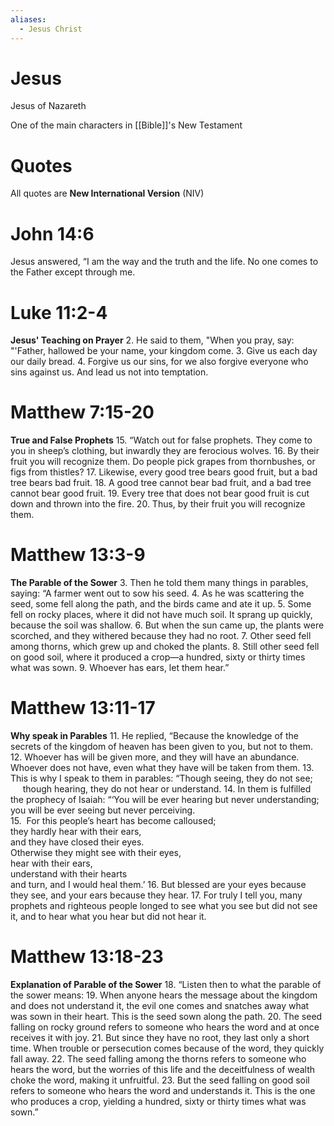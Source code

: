 ```yaml
---
aliases:
  - Jesus Christ
---
```

# Jesus
Jesus of Nazareth

One of the main characters in [[Bible]]'s New Testament
# Quotes
All quotes are **New International Version** (NIV)
# John 14:6
Jesus answered, “I am the way and the truth and the life. No one comes to the Father except through me.
# Luke 11:2-4
**Jesus' Teaching on Prayer**
2. He said to them, "When you pray, say:
	 "'Father,
	 hallowed be your name,
	 your kingdom come.
3. Give us each day our daily bread.
4. Forgive us our sins,
	 for we also forgive everyone who sins against us.
	 And lead us not into temptation.
# Matthew 7:15-20
**True and False Prophets**
15. “Watch out for false prophets. They come to you in sheep’s clothing, but inwardly they are ferocious wolves.
16. By their fruit you will recognize them. Do people pick grapes from thornbushes, or figs from thistles?
17. Likewise, every good tree bears good fruit, but a bad tree bears bad fruit. 
18. A good tree cannot bear bad fruit, and a bad tree cannot bear good fruit.
19. Every tree that does not bear good fruit is cut down and thrown into the fire.
20. Thus, by their fruit you will recognize them.
# Matthew 13:3-9
**The Parable of the Sower**
3. Then he told them many things in parables, saying: “A farmer went out to sow his seed. 
4. As he was scattering the seed, some fell along the path, and the birds came and ate it up. 
5. Some fell on rocky places, where it did not have much soil. It sprang up quickly, because the soil was shallow. 
6. But when the sun came up, the plants were scorched, and they withered because they had no root. 
7. Other seed fell among thorns, which grew up and choked the plants. 
8. Still other seed fell on good soil, where it produced a crop—a hundred, sixty or thirty times what was sown. 
9. Whoever has ears, let them hear.”
# Matthew 13:11-17
**Why speak in Parables**
11. He replied, “Because the knowledge of the secrets of the kingdom of heaven has been given to you, but not to them.
12. Whoever has will be given more, and they will have an abundance. Whoever does not have, even what they have will be taken from them.
13. This is why I speak to them in parables:
		“Though seeing, they do not see;  
	     though hearing, they do not hear or understand.
14. In them is fulfilled the prophecy of Isaiah:
		“‘You will be ever hearing but never understanding;  
			you will be ever seeing but never perceiving.  
15.         For this people’s heart has become calloused;  
			they hardly hear with their ears,  
			and they have closed their eyes.  
		Otherwise they might see with their eyes,  
		    hear with their ears,  
			understand with their hearts  
			and turn, and I would heal them.’
16. But blessed are your eyes because they see, and your ears because they hear.
17. For truly I tell you, many prophets and righteous people longed to see what you see but did not see it, and to hear what you hear but did not hear it.
# Matthew 13:18-23
**Explanation of Parable of the Sower**
18. “Listen then to what the parable of the sower means:
19. When anyone hears the message about the kingdom and does not understand it, the evil one comes and snatches away what was sown in their heart. This is the seed sown along the path.
20. The seed falling on rocky ground refers to someone who hears the word and at once receives it with joy.
21. But since they have no root, they last only a short time. When trouble or persecution comes because of the word, they quickly fall away.
22. The seed falling among the thorns refers to someone who hears the word, but the worries of this life and the deceitfulness of wealth choke the word, making it unfruitful.
23. But the seed falling on good soil refers to someone who hears the word and understands it. This is the one who produces a crop, yielding a hundred, sixty or thirty times what was sown.”